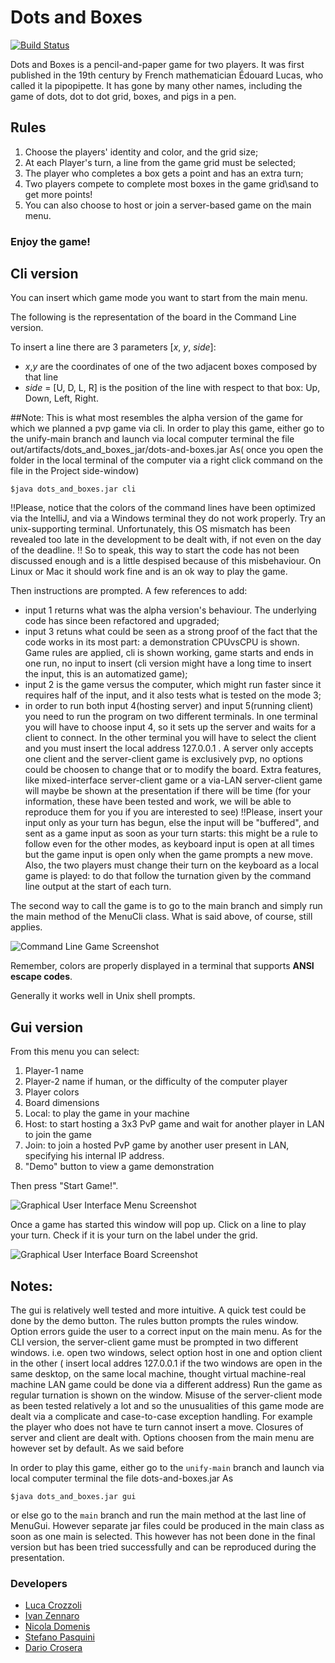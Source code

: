 # Dots and Boxes
[![Build Status](https://travis-ci.com/Ivan-Zennaro/dots_and_boxes.svg?branch=main)](https://travis-ci.com/Ivan-Zennaro/dots_and_boxes)

Dots and Boxes is a pencil-and-paper game for two players. It was first published in the 19th century by French mathematician Édouard Lucas, who called it la pipopipette. It has gone by many other names, including the game of dots, dot to dot grid, boxes, and pigs in a pen.

## Rules

  1. Choose the players' identity and color, and the grid size;
  2. At each Player's turn, a line from the game grid must be selected;
  3. The player who completes a box gets a point and has an extra turn;
  4. Two players compete to complete most boxes in the game grid\sand to get more points!
  5. You can also choose to host or join a server-based game on the main menu.
                        
  ### Enjoy the game!

## Cli version
You can insert which game mode you want to start from the main menu.

The following is the representation of the board in the Command Line version.

To insert a line there are 3 parameters [*x*, *y*, *side*]:
- *x*,*y* are the coordinates of one of the two adjacent boxes composed by that line
- *side* = [U, D, L, R] is the position of the line with respect to that box: Up, Down, Left, Right.

##Note: 
This is what most resembles the alpha version of the game for which we planned a pvp game via cli.
In order to play this game, either go to the unify-main branch and launch via local computer terminal the file out/artifacts/dots_and_boxes_jar/dots-and-boxes.jar
As( once you open the folder in the local terminal of the computer via a right click command on the file in the Project side-window)

```$java dots_and_boxes.jar cli```

!!Please, notice that the colors of the command lines have been optimized via the IntelliJ, and via a Windows terminal 
they do not work properly. Try an unix-supporting terminal. Unfortunately, this OS mismatch has been revealed too late in the development to be dealt with, if not even on the day of the deadline.
!! So to speak, this way to start the code has not been discussed enough and is a little despised because of this misbehaviour.
On Linux or Mac it should work fine and is an ok way to play the game.

Then instructions are prompted. A few references to add:
- input 1 returns what was the alpha version's behaviour. The underlying code has since been refactored and upgraded;
- input 3 retuns what could be seen as a strong proof of the fact that the code works in its most part: a demonstration CPUvsCPU is shown.
  Game rules are applied, cli is shown working, game starts and ends in one run, no input to insert (cli version might have a long time to insert the input, this is an automatized game);
- input 2 is the game versus the computer, which might run faster since it requires half of the input, and it also tests what is tested on the mode 3;
- in order to run both input 4(hosting server) and input 5(running client) you need to run the program on two different terminals.
 In one terminal you will have to choose input 4, so it sets up the server and waits for a client to connect. In the other terminal you will have to select the client and you must insert the local address 127.0.0.1 . 
  A server only accepts one client and the server-client game is exclusively pvp, no options could be choosen to change that or to modify the board.
  Extra features, like mixed-interface server-client game or a via-LAN server-client game will maybe be shown at the presentation if there will be time
  (for your information, these have been tested and work, we will be able to reproduce them for you if you are interested to see)
  !!Please, insert your input only as your turn has begun, else the input will be "buffered", and sent as a game input as soon as your turn starts: this might be a rule to follow even for the other modes, as keyboard input is open at all times but the game input is open only when the game prompts a new move.
  Also, the two players must change their turn on the keyboard as a local game is played: to do that follow the turnation given by the command line output at the start of each turn.
  
The second way to call the game is to go to the main branch and simply run the main method of the MenuCli class. What is said above, of course, still applies.

![Command Line Game Screenshot](images/dots-and-boxes-Cli-screenshot.PNG)

Remember, colors are properly displayed in a terminal that supports **ANSI escape codes**. 

Generally it works well in Unix shell prompts.

## Gui version
From this menu you can select:
1. Player-1 name
2. Player-2 name if human, or the difficulty of the computer player
3. Player colors
4. Board dimensions
5. Local: to play the game in your machine
6. Host:  to start hosting a 3x3 PvP game and wait for another player in LAN to join the game
7. Join:  to join a hosted PvP game by another user present in LAN, specifying his internal IP address.
8. "Demo" button to view a game demonstration

Then press "Start Game!". 



![Graphical User Interface Menu Screenshot](images/dots-and-boxes-GUI-Menu.PNG)


Once a game has started this window will pop up. 
Click on a line to play your turn. 
Check if it is your turn on the label under the grid.

![Graphical User Interface Board Screenshot](images/dots-and-boxes-GUI-Board.gif)

## Notes:
The gui is relatively well tested and more intuitive. A quick test could be done by the demo button. The rules button prompts the rules window.
Option errors guide the user to a correct input on the main menu. As for the CLI version, the server-client game must be prompted in two different windows.
i.e. open two windows, select option host in one and option client in the other
( insert local addres 127.0.0.1 if the two windows are open in the same desktop, on the same local machine, thought virtual machine-real machine LAN game could be done via a different address)
Run the game as regular turnation is shown on the window. Misuse of the server-client mode as been tested relatively a lot and so the unusualities of this game mode are dealt via a complicate and case-to-case exception handling.
For example the player who does not have te turn cannot insert a move. Closures of server and client are dealt with.
Options choosen from the main menu are however set by default. As we said before

In order to play this game, either go to the ```unify-main``` branch and launch via local computer terminal the file dots-and-boxes.jar
As

```$java dots_and_boxes.jar gui```

or else go to the ```main``` branch and run the main method at the last line of MenuGui.
However separate jar files could be produced in the main class as soon as one main is selected. This however has not been
done in the final version but has been tried successfully and can be reproduced during the presentation.


### Developers

- [Luca Crozzoli](https://github.com/Luca-Crozzoli)
- [Ivan Zennaro](https://github.com/Ivan-Zennaro)
- [Nicola Domenis](http://github.com/nicdom23)
- [Stefano Pasquini](https://github.com/JawaCoder)
- [Dario Crosera](https://github.com/drocro)
